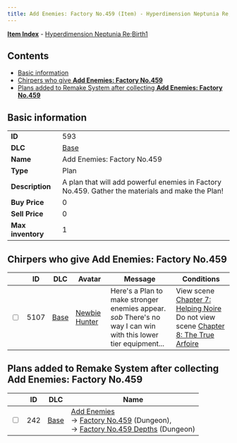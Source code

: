 ```yaml
---
title: Add Enemies: Factory No.459 (Item) - Hyperdimension Neptunia Re;Birth1
---
```


[**Item Index**](/neptunia/rb1/item/index.html) - [Hyperdimension Neptunia Re;Birth1](/neptunia/rb1)

## Contents

- [Basic information](#basic-information)
- [Chirpers who give **Add Enemies: Factory No.459**](#chirpers-who-give-add-enemies-factory-no459)
- [Plans added to Remake System after collecting **Add Enemies: Factory No.459**](#plans-added-to-remake-system-after-collecting-add-enemies-factory-no459)

## Basic information

|   |   |
| -- | -- |
| **ID** | 593 |
| **DLC** | [Base](/neptunia/rb1/dlc/1-base.html) |
| **Name** | Add Enemies: Factory No.459 |
| **Type** | Plan |
| **Description** | A plan that will add powerful enemies in Factory No.459. Gather the materials and make the Plan! |
| **Buy Price** | 0 |
| **Sell Price** | 0 |
| **Max inventory** | 1 |


## Chirpers who give **Add Enemies: Factory No.459**

|    | ID | DLC | Avatar | Message | Conditions |
| -- | -- | --- | ------ | ------- | ---------- |
| <input type="checkbox" id="rb1-chirper-event-1-5107" class="trackbox" /> | 5107 | [Base](/neptunia/rb1/dlc/1-base.html) | [Newbie Hunter](/neptunia/rb1/undefined/1-228-newbie-hunter.html) | Here's a Plan to make stronger enemies appear.<br />*sob* There's no way I can win with this lower tier equipment... | View scene [Chapter 7: Helping Noire](/neptunia/rb1/scene/1-710-chapter-7-helping-noire.html)<br />Do not view scene [Chapter 8: The True Arfoire](/neptunia/rb1/scene/1-807-chapter-8-the-true-arfoire.html) |


## Plans added to Remake System after collecting **Add Enemies: Factory No.459**

|    | ID | DLC | Name |
| -- | -- | --- | ---- |
| <input type="checkbox" id="rb1-remake-1-242" class="trackbox" /> | 242 | [Base](/neptunia/rb1/dlc/1-base.html) | [Add Enemies](/neptunia/rb1/remake/1-242-add-enemies.html)<br /> → [Factory No.459](/neptunia/rb1/dungeon/1-20-factory-no-459.html) (Dungeon),<br /> → [Factory No.459 Depths](/neptunia/rb1/dungeon/1-21-factory-no-459-depths.html) (Dungeon) |
